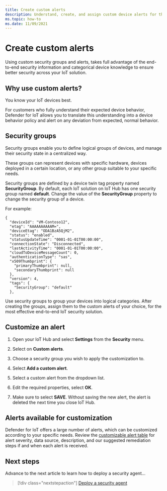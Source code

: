 ```yaml
---
title: Create custom alerts
description: Understand, create, and assign custom device alerts for the Microsoft Defender for IoT security service.
ms.topic: how-to
ms.date: 11/09/2021
---
```


# Create custom alerts

Using custom security groups and alerts, takes full advantage of the end-to-end security information and categorical device knowledge to ensure better security across your IoT solution.

## Why use custom alerts?

You know your IoT devices best.

For customers who fully understand their expected device behavior, Defender for IoT allows you to translate this understanding into a device behavior policy and alert on any deviation from expected, normal behavior.

## Security groups

Security groups enable you to define logical groups of devices, and manage their security state in a centralized way.

These groups can represent devices with specific hardware, devices deployed in a certain location, or any other group suitable to your specific needs.

Security groups are defined by a device twin tag property named **SecurityGroup**. By default, each IoT solution on IoT Hub has one security group named **default**. Change the value of the **SecurityGroup** property to change the security group of a device.

For example:

```
{
  "deviceId": "VM-Contoso12",
  "etag": "AAAAAAAAAAM=",
  "deviceEtag": "ODA1BzA5QjM2",
  "status": "enabled",
  "statusUpdateTime": "0001-01-01T00:00:00",
  "connectionState": "Disconnected",
  "lastActivityTime": "0001-01-01T00:00:00",
  "cloudToDeviceMessageCount": 0,
  "authenticationType": "sas",
  "x509Thumbprint": {
    "primaryThumbprint": null,
    "secondaryThumbprint": null
  },
  "version": 4,
  "tags": {
    "SecurityGroup": "default"
  },
```

Use security groups to group your devices into logical categories. After creating the groups, assign them to the custom alerts of your choice, for the most effective end-to-end IoT security solution.

## Customize an alert

1. Open your IoT Hub and select **Settings** from the **Security** menu.

1. Select on **Custom alerts**.

1. Choose a security group you wish to apply the customization to.

1. Select **Add a custom alert**.

1. Select a custom alert from the dropdown list.

1. Edit the required properties, select **OK**.

1. Make sure to select **SAVE**. Without saving the new alert, the alert is deleted the next time you close IoT Hub.

## Alerts available for customization

Defender for IoT offers a large number of alerts, which can be customized according to your specific needs. Review the [customizable alert table](concept-customizable-security-alerts.md) for alert severity, data source, description, and our suggested remediation steps if and when each alert is received.

## Next steps

Advance to the next article to learn how to deploy a security agent...

> [!div class="nextstepaction"]
> [Deploy a security agent](how-to-deploy-agent.md)
